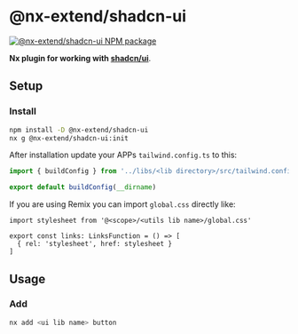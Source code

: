 # @nx-extend/shadcn-ui

<a href="https://www.npmjs.com/package/@nx-extend/shadcn-ui" rel="nofollow">
  <img src="https://badgen.net/npm/v/@nx-extend/shadcn-ui" alt="@nx-extend/shadcn-ui NPM package">
</a>

**Nx plugin for working with [shadcn/ui](https://ui.shadcn.com/)**.

## Setup

### Install

```sh
npm install -D @nx-extend/shadcn-ui
nx g @nx-extend/shadcn-ui:init
```

After installation update your APPs `tailwind.config.ts` to this:
```ts
import { buildConfig } from '../libs/<lib directory>/src/tailwind.config'

export default buildConfig(__dirname)
```

If you are using Remix you can import `global.css` directly like:

```tsx
import stylesheet from '@<scope>/<utils lib name>/global.css'

export const links: LinksFunction = () => [
  { rel: 'stylesheet', href: stylesheet }
]
```

## Usage

### Add

```sh
nx add <ui lib name> button
```
